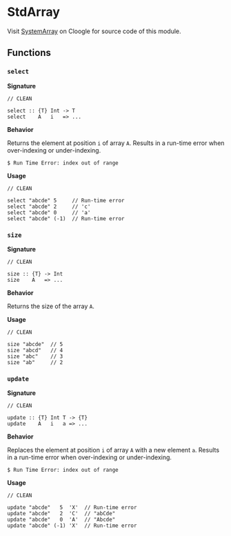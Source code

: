 # StdArray

Visit [SystemArray](https://cloogle.org/src/#base-stdenv/StdArray;icl;line=1) on Cloogle for source code of this module.

## Functions

### `select`

**Signature**

```clean
// CLEAN

select :: {T} Int -> T
select    A   i   => ...
```

**Behavior**

Returns the element at position `i` of array `A`.
Results in a run-time error when over-indexing or under-indexing.

```console
$ Run Time Error: index out of range
```

**Usage**

```clean
// CLEAN
 
select "abcde" 5     // Run-time error
select "abcde" 2     // 'c'
select "abcde" 0     // 'a'
select "abcde" (-1)  // Run-time error
```

### `size`

**Signature**

```clean
// CLEAN

size :: {T} -> Int
size    A   => ...
```

**Behavior**

Returns the size of the array `A`.

**Usage**

```clean
// CLEAN
 
size "abcde"  // 5
size "abcd"   // 4
size "abc"    // 3
size "ab"     // 2
```

### `update`

**Signature**

```clean
// CLEAN

update :: {T} Int T -> {T} 
update    A   i   a => ...
```

**Behavior**

Replaces the element at position `i` of array `A` with a new element `a`.
Results in a run-time error when over-indexing or under-indexing.

```console
$ Run Time Error: index out of range
```

**Usage**

```clean
// CLEAN
 
update "abcde"   5  'X'  // Run-time error
update "abcde"   2  'C'  // "abCde"
update "abcde"   0  'A'  // "Abcde"
update "abcde" (-1) 'X'  // Run-time error
```

